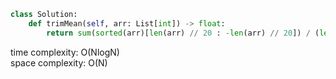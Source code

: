 ```python
class Solution:
    def trimMean(self, arr: List[int]) -> float:
        return sum(sorted(arr)[len(arr) // 20 : -len(arr) // 20]) / (len(arr) * 9 // 10)
```

time complexity: O(NlogN)   
space complexity: O(N)